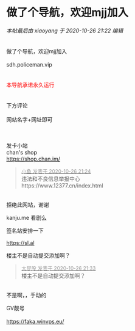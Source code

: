 # 做了个导航，欢迎mjj加入


<i class="pstatus"> 本帖最后由 xiaoyang 于 2020-10-26 21:22 编辑 </i><br />
<br />
<br />
做了个导航，欢迎mjj加入<br />
<br />
sdh.policeman.vip<br />
<br />
<br />
<font color="Red">本导航承诺永久运行</font><br />
<br />
<br />
下方评论<br />
<br />
网站名字+网址即可<br />
<br />
<br />
<img src="static/image/smiley/yct/003.gif" smilieid="50" border="0" alt="" /> <br />


发卡小站<br />
chan's shop<br />
https://shop.chan.im/

<div class="quote"><blockquote><font size="2"><a href="https://www.hostloc.com/forum.php?mod=redirect&amp;goto=findpost&amp;pid=9356078&amp;ptid=758738" target="_blank"><font color="#999999">小鱼 发表于 2020-10-26 21:24</font></a></font><br />
违法和不良信息举报中心<br />
https://www.12377.cn/index.html</blockquote></div><br />
拒绝此网站，谢谢<img src="static/image/smiley/yct/003.gif" smilieid="50" border="0" alt="" />

kanju.me 看剧么

签名站安排一下<img src="static/image/smiley/default/lol.gif" smilieid="12" border="0" alt="" />

https://sl.al

楼主不是自动提交添加啊？<br />


<div class="quote"><blockquote><font size="2"><a href="https://www.hostloc.com/forum.php?mod=redirect&amp;goto=findpost&amp;pid=9356116&amp;ptid=758738" target="_blank"><font color="#999999">大屁股 发表于 2020-10-26 21:33</font></a></font><br />
楼主不是自动提交添加啊？</blockquote></div><br />
不是啊，，手动的<img src="static/image/smiley/yct/010.gif" smilieid="41" border="0" alt="" />

GV靓号<br />
<br />
https://faka.winvps.eu/
